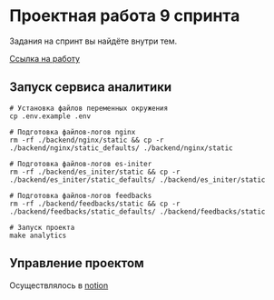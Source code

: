 # Проектная работа 9 спринта

Задания на спринт вы найдёте внутри тем.

[Ссылка на работу](https://github.com/xh4vm/analytics)

## Запуск сервиса аналитики
```
# Установка файлов переменных окружения
cp .env.example .env 

# Подготовка файлов-логов nginx
rm -rf ./backend/nginx/static && cp -r ./backend/nginx/static_defaults/ ./backend/nginx/static

# Подготовка файлов-логов es-initer
rm -rf ./backend/es_initer/static && cp -r ./backend/es_initer/static_defaults/ ./backend/es_initer/static

# Подготовка файлов-логов feedbacks
rm -rf ./backend/feedbacks/static && cp -r ./backend/feedbacks/static_defaults/ ./backend/feedbacks/static

# Запуск проекта
make analytics
```

## Управление проектом 
Осуществлялось в [notion](https://obtainable-stinger-44c.notion.site/1fb8cf0aecb348b5b56f03c59865be3a?v=605f36748e354f83b93182ffccffff16)
